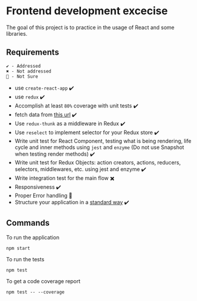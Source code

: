 # Frontend development excecise

The goal of this project is to practice in the usage of React and some libraries.

## Requirements

```
✔️ - Addressed
✖️ - Not addressed
🤷 - Not Sure
```

- use `create-react-app` ✔️
- use `redux` ✔️
- Accomplish at least `80%` coverage with unit tests ✔️
- fetch data from [this url](https://football-players-b31f2.firebaseio.com/players.json) ✔️
- Use `redux-thunk` as a middleware in Redux ✔️
- Use `reselect` to implement selector for your Redux store ✔️
- Write unit test for React Component, testing what is being rendering, life
  cycle and inner methods using `jest` and `enzyme` (Do not use Snapshot when
  testing render methods) ✔️
- Write unit test for Redux Objects: action creators, actions, reducers, selectors,
  middlewares, etc. using jest and enzyme ✔️
- Write integration test for the main flow ️✖️
- Responsiveness ✔️
- Proper Error handling 🤷
- Structure your application in a [standard way](https://jaysoo.ca/2016/02/28/organizing-redux-application/) ️️✔️

## Commands

To run the application

```
npm start
```

To run the tests

```
npm test
```

To get a code coverage report

```
npm test -- --coverage
```
